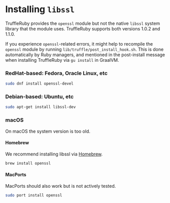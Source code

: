 # Installing `libssl`

TruffleRuby provides the `openssl` module but not the native `libssl` system
library that the module uses. TruffleRuby supports both versions 1.0.2 and 1.1.0.

If you experience `openssl`-related errors, it might help to recompile the
`openssl` module by running `lib/truffle/post_install_hook.sh`.
This is done automatically by Ruby managers, and mentioned in the post-install
message when installing TruffleRuby via `gu install` in GraalVM.

### RedHat-based: Fedora, Oracle Linux, etc

```bash
sudo dnf install openssl-devel
```

### Debian-based: Ubuntu, etc

```bash
sudo apt-get install libssl-dev
```

### macOS

On macOS the system version is too old.

#### Homebrew

We recommend installing libssl via [Homebrew](https://brew.sh).

```bash
brew install openssl
```

#### MacPorts

MacPorts should also work but is not actively tested.

```bash
sudo port install openssl
```
